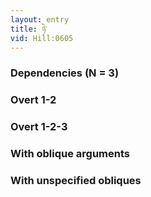 ```yaml
---
layout: entry
title: ཉེ་
vid: Hill:0605
---
```

### Dependencies (N = 3)


### Overt 1-2


### Overt 1-2-3


### With oblique arguments


### With unspecified obliques
